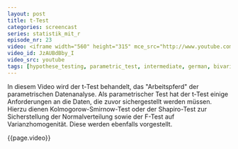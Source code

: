 ```yaml
---
layout: post
title: t-Test
categories: screencast
series: statistik_mit_r
episode_nr: 23
video: <iframe width="560" height="315" mce_src="http://www.youtube.com/embed/JzAUBdBby_I" frameborder="0" allowfullscreen="" src="http://www.youtube.com/embed/JzAUBdBby_I"></iframe>
video_id: JzAUBdBby_I
video_src: youtube
tags: [hypothese_testing, parametric_test, intermediate, german, bivariate]
---
```


In diesem Video wird der t-Test behandelt, das "Arbeitspferd" der parametrischen Datenanalyse. Als parametrischer Test hat der t-Test einige Anforderungen an die Daten, die zuvor sichergestellt werden müssen. Hierzu dienen Kolmogorow-Smirnow-Test oder der Shapiro-Test zur Sicherstellung der Normalverteilung sowie der F-Test auf Varianzhomogenität. Diese werden ebenfalls vorgestellt.
<!--more-->
{{page.video}}
